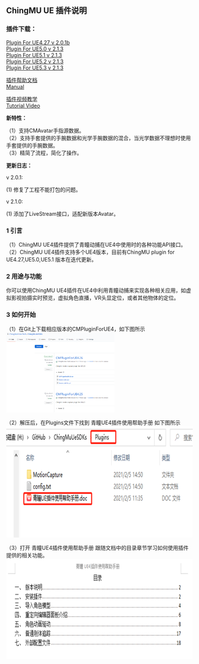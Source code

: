 ## ChingMU UE 插件说明

### **插件下载：**   

    
      
[Plugin For UE4.27  v 2.0.1b](https://github.com/ChingMuVisionTech/ChingMuUeSDKs/releases/download/CMMotionCapture_4.27/CMMotionCapture_4.27_2.0.1b.rar)   
[Plugin For UE5.0  v 2.1.3](https://github.com/ChingMuVisionTech/ChingMuUeSDKs/releases/download/CMMotionCapture_5.0/CMMotionCapture_5.0_2.1.3.rar)   
[Plugin For UE5.1  v 2.1.3](https://github.com/ChingMuVisionTech/ChingMuUeSDKs/releases/download/CMMotionCapture_5.01/CMMotionCapture_5.1_2.1.3.rar)   
[Plugin For UE5.2  v 2.1.3](https://github.com/ChingMuVisionTech/ChingMuUeSDKs/releases/download/UE5.2/CMMotionCapture_5.2_2.1.3.rar)    
[Plugin For UE5.3  v 2.1.3](https://github.com/ChingMuVisionTech/ChingMuUeSDKs/releases/download/UE5.3/CMMotionCapture_5.3_2.1.3.rar)    

[插件帮助文档](https://github.com/ChingMuVisionTech/ChingMuUeSDKs/releases/download/Manual/Manual_CN.docx)  
[Manual](https://github.com/ChingMuVisionTech/ChingMuUeSDKs/releases/download/Manual_ENG/Manual_ENG.docx)  
      
[插件视频教学](https://github.com/ChingMuVisionTech/ChingMuUeSDKs/releases/download/Tutorial/Tutorial.mp4)     
[Tutorial Video](https://github.com/ChingMuVisionTech/ChingMuUeSDKs/releases/download/Tutorial/Tutorial.mp4)
  
**新特性：**  

（1）支持CMAvatar手指源数据。  
（2）支持手套提供的手腕数据和光学手腕数据的混合，当光学数据不理想时使用手套提供的手腕数据。  
（3）精简了流程，简化了操作。

**更新日志：**  
  
v 2.0.1:  
  
 (1) 修复了工程不能打包的问题。  
  
v 2.1.0:  
  
 (1) 添加了LiveStream接口，适配新版本Avatar。  
    
    
### 1 引言

（1）ChingMU UE4插件提供了青瞳动捕在UE4中使用时的各种功能API接口。<br>
（2）ChingMU UE4插件支持多个UE4版本，目前有ChingMU plugin for UE4.27,UE5.0,UE5.1 版本在迭代更新。

### 2 用途与功能

你可以使用ChingMU UE4插件在UE4中利用青瞳动捕来实现各种相关应用，如虚拟影视拍摄实时预览，虚拟角色直播，VR头显定位，或者其他物体的定位。

### 3 如何开始 

（1）在Git上下载相应版本的CMPluginForUE4，如下图所示<br>
<img src="./imgs/UE4Plugin_description_01.png" width="58%" height="58%" title="Git上下载CMPluginForUE4"/><br>

（2）解压后，在Plugins文件下找到 青瞳UE4插件使用帮助手册 如下图所示<br>
<img src="./imgs/UE4Plugin_description_02.png" width="685px" height="300px" title="打开插件使用帮助文档"/><br>

（3）打开 青瞳UE4插件使用帮助手册 跟随文档中的目录章节学习如何使用插件提供的相关功能。<br>
<img src="./imgs/UE4Plugin_description_03.png" width="730px" height="270px" title="插件使用帮助文档目录"/>

